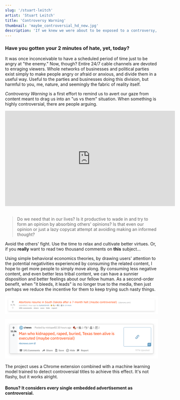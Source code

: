 ```yaml
---
slug: '/stuart-leitch'
artist: 'Stuart Leitch'
title: 'Controversy Warning'
thumbnail: 'maybe_controversial_hd_new.jpg'
description: 'If we knew we were about to be exposed to a controversy, would we choose to proceed, or avoid it?'
---
```


### Have you gotten your 2 minutes of hate, yet, today?

It was once inconceivable to have a scheduled period of time just to be angry at "the enemy." Now, though? Entire 24/7 cable channels are devoted to enraging viewers. Whole networks of businesses and political parties exist simply to make people angry or afraid or anxious, and divide them in a useful way. Useful to the parties and businesses doing this division, but harmful to you, me, nature, and seemingly the fabric of reality itself.

_Controversy Warning_ is a first effort to remind us to avert our gaze from content meant to drag us into an "us vs them" situation. When something is highly controversial, there are people arguing.

<div class="iframe-wrapper">
<iframe width="560" height="315" src="https://www.youtube.com/embed/jYRutUkP-9Y" frameborder="0" allow="accelerometer; autoplay; clipboard-write; encrypted-media; gyroscope; picture-in-picture" allowfullscreen></iframe>
</div>

<br />

> Do we need that in our lives? Is it productive to wade in and try to form an opinion by absorbing others' opinions? Is that even our opinion or just a lazy copycat attempt at avoiding making an informed thought?

Avoid the others' fight. Use the time to relax and cultivate better virtues. Or, if you **really** want to read two thousand comments on **this** subject...

Using simple behavioral economics theories, by drawing users' attention to the potential negativities experienced by consuming the related content, I hope to get more people to simply move along. By consuming less negative content, and even better less tribal content, we can have a sunnier disposition and better feelings about our fellow human. As a second-order benefit, when "it bleeds, it leads" is no longer true to the media, then just perhaps we reduce the incentive for them to keep trying such nasty things.

![](beware_hd.png)

![](beware_hd_new.png)

The project uses a Chrome extension combined with a machine learning model trained to detect controversial titles to achieve this effect. It's not flashy, but it works alright.

#### Bonus? It considers every single embedded advertisement as controversial.
